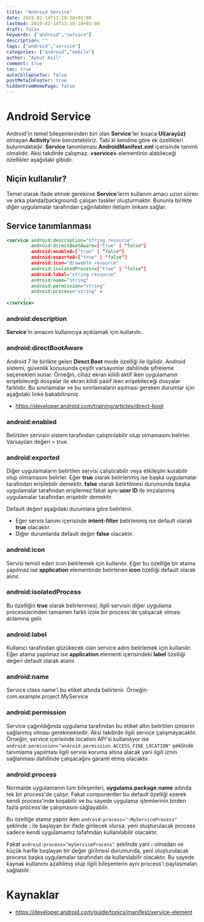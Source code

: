 ```yaml
---
title: "Android Service"
date: 2019-02-14T13:10:18+03:00
lastmod: 2019-02-14T13:10:18+03:00
draft: false
keywords: ["android","service"]
description: ""
tags: ["android","service"]
categories: ["android","mobile"]
author: "Aykut Asil"
comment: true
toc: true
autoCollapseToc: false
postMetaInFooter: true
hiddenFromHomePage: false
---
```


# Android Service

Android'in temel bileşenlerinden biri olan **Service**'ler kısaca **UI(arayüz)** olmayan **Activity**'lere benzetebiliriz. Tabi ki kendine göre ek özellikleri bulunmaktadır.
**Service** tanımlaması **AndroidManifest.xml** içerisinde tanımlı olmalıdır. Aksi takdirde çalışmaz. **\<service\>** elementinin alabileceği özellikler aşağıdaki gibidir.

## Niçin kullanılır?

Temel olarak ifade etmek gerekirse **Service**'lerin kullanım amacı uzun süren ve arka planda(background) çalışan taskler oluşturmaktır. Bununla birlikte diğer uygulamalar tarafından çağırılabilen iletişim imkanı sağlar.

## Service tanımlanması

```xml
<service android:description="string resource"
         android:directBootAware=["true" | "false"]
         android:enabled=["true" | "false"]
         android:exported=["true" | "false"]
         android:icon="drawable resource"
         android:isolatedProcess=["true" | "false"]
         android:label="string resource"
         android:name="string"
         android:permission="string"
         android:process="string" >
    . . .
</service>
```

### android:description

**Service**'in amacını kullanıcıya açıklamak için kullanılır.

### android:directBootAware

Android 7 ile birlikte gelen **Direct Boot** mode özelliği ile ilgilidir. Android sistemi, güvenlik konusunda çeşitli varsayımlar dahilinde şifreleme seçenekleri sunar. Örneğin, cihaz ekran kilidi aktif iken uygulamanın erişebileceği dosyalar ile ekran kilidi pasif iken erişebileceği dosyalar farklıdır. Bu sınırlamalar ve bu sınırlamaların aşılması gereken durumlar için aşağıdaki linke bakabilirsiniz.

- <https://developer.android.com/training/articles/direct-boot>

### android:enabled

Belirtilen servisin sistem tarafından çalıştırılabilir olup olmamasını belirler. Varsayılan değeri = true.

### android:exported

Diğer uygulamaların belirtilen servisi çalıştırabilir veya etkileşim kurabilir olup olmamasını belirler. 
Eğer **true** olarak belirlenmiş ise başka uygulamalar tarafından erişilebilir demektir. **false** olarak belirtilmesi durumunda başka uygulamalar tarafından erişilemez fakat aynı **user ID** ile imzalanmış uygulamalar tarafından erişebilir demektir.

Default değeri aşağıdaki durumlara göre belirlenir.

- Eğer servis tanımı içerisinde **intent-filter** belirlenmiş ise default olarak **true** olacaktır.
- Diğer durumlarda default değer **false** olacaktır.

### android:icon

Servisi temsil eden icon belirlemek için kullanılır. Eğer bu özelliğe bir atama yapılmaz ise **application** elementinde belirlenen **icon** özelliği default olarak alınır.

### android:isolatedProcess

Bu özelliğin **true** olarak belirlenmesi, ilgili servisin diğer uygulama processlerinden tamamen farklı izole bir process'de çalışacak olması anlamına gelir.

### android:label

Kullanıcı tarafından gözükecek olan service adını belirlemek için kullanılır. Eğer atama yapılmaz ise **application** elementi içerisindeki **label** özelliği değeri default olarak atanır.

### android:name

Service class name'i bu etiket altında belirlenir. Örneğin: com.example.project.MyService

### android:permission

Service çağırıldığında uygulama tarafından bu etiket altın belirtilen izinlerin sağlanmış olması gerekmektedir. Aksi takdirde ilgili service çalışmayacaktır.
Örneğin, service içerisinde location API'si kullanılıyor ise `android:permission="android.permission.ACCESS_FINE_LOCATION"` şeklinde tanımlama yapılması ilgili servisi koruma altına alacak yani ilgili iznin sağlanması dahilinde çalışacağını garanti etmiş olacaktır.

### android:process

Normalde uygulamanın tüm bileşenleri, **uygulama.package.name** adında tek bir process'de çalışır. Fakat componentler bu default özelliği ezerek kendi process'inde koşabilir ve bu sayede uygulama işlemlerinin birden fazla process'de çalışmasını sağlayabilir. 

Bu özelliğe atama yapılır iken `android:process=":MyServiceProcess"` şeklinde **:** ile başlayan bir ifade girilecek olursa, yeni oluşturulacak process sadece kendi uygulamamız tafafından kullanılabilir olacaktır.

Fakat `android:process="myServiceProcess"` şeklinde yani **:** olmadan ve küçük harfle başlayan bir değer girilmesi durumunda, yeni oluşturulacak process başka uygulamalar tarafından da kullanılabilir olacaktır. Bu sayede kaynak kullanımı azaltılmış olup ilgili bileşenlerin aynı process'i paylaşmaları sağlabilir.

# Kaynaklar

- <https://developer.android.com/guide/topics/manifest/service-element>